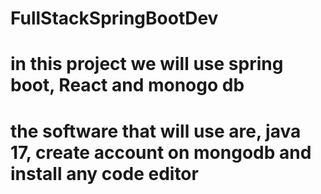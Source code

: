 # FullStackSpringBootDev
# in this project we will use spring boot, React and monogo db 
# the software that will use are, java 17, create account on mongodb and install any code editor 
